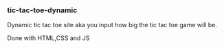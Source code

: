 ### tic-tac-toe-dynamic
Dynamic tic tac toe site aka you input how big the tic tac toe game will be.

Done with HTML,CSS and JS
